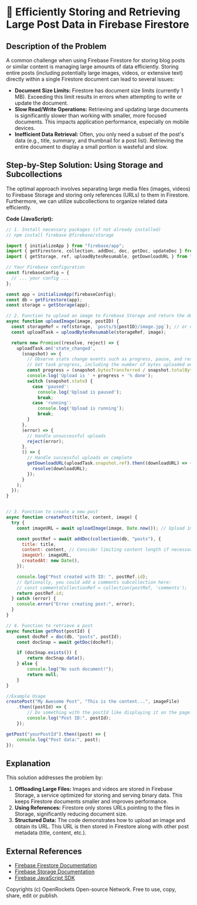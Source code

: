# 🐞 Efficiently Storing and Retrieving Large Post Data in Firebase Firestore


## Description of the Problem

A common challenge when using Firebase Firestore for storing blog posts or similar content is managing large amounts of data efficiently.  Storing entire posts (including potentially large images, videos, or extensive text) directly within a single Firestore document can lead to several issues:

* **Document Size Limits:** Firestore has document size limits (currently 1 MB). Exceeding this limit results in errors when attempting to write or update the document.
* **Slow Read/Write Operations:** Retrieving and updating large documents is significantly slower than working with smaller, more focused documents. This impacts application performance, especially on mobile devices.
* **Inefficient Data Retrieval:** Often, you only need a subset of the post's data (e.g., title, summary, and thumbnail for a post list). Retrieving the entire document to display a small portion is wasteful and slow.

## Step-by-Step Solution: Using Storage and Subcollections

The optimal approach involves separating large media files (images, videos) to Firebase Storage and storing only references (URLs) to them in Firestore.  Furthermore, we can utilize subcollections to organize related data efficiently.

**Code (JavaScript):**

```javascript
// 1. Install necessary packages (if not already installed)
// npm install firebase @firebase/storage

import { initializeApp } from "firebase/app";
import { getFirestore, collection, addDoc, doc, getDoc, updateDoc } from "firebase/firestore";
import { getStorage, ref, uploadBytesResumable, getDownloadURL } from "firebase/storage";

// Your Firebase configuration
const firebaseConfig = {
  // ... your config ...
};

const app = initializeApp(firebaseConfig);
const db = getFirestore(app);
const storage = getStorage(app);

// 2. Function to upload an image to Firebase Storage and return the download URL
async function uploadImage(image, postID) {
  const storageRef = ref(storage, `posts/${postID}/image.jpg`); // or use a unique filename
  const uploadTask = uploadBytesResumable(storageRef, image);

  return new Promise((resolve, reject) => {
    uploadTask.on('state_changed', 
      (snapshot) => {
        // Observe state change events such as progress, pause, and resume
        // Get task progress, including the number of bytes uploaded and the total number of bytes to be uploaded
        const progress = (snapshot.bytesTransferred / snapshot.totalBytes) * 100;
        console.log('Upload is ' + progress + '% done');
        switch (snapshot.state) {
          case 'paused':
            console.log('Upload is paused');
            break;
          case 'running':
            console.log('Upload is running');
            break;
        }
      }, 
      (error) => {
        // Handle unsuccessful uploads
        reject(error);
      }, 
      () => {
        // Handle successful uploads on complete
        getDownloadURL(uploadTask.snapshot.ref).then((downloadURL) => {
          resolve(downloadURL);
        });
      }
    );
  });
}


// 3. Function to create a new post
async function createPost(title, content, image) {
  try {
    const imageURL = await uploadImage(image, Date.now()); // Upload image and get URL

    const postRef = await addDoc(collection(db, "posts"), {
      title: title,
      content: content, // Consider limiting content length if necessary
      imageUrl: imageURL,
      createdAt: new Date(),
    });

    console.log("Post created with ID: ", postRef.id);
    // Optionally, you could add a comments subcollection here:
    // const commentsCollectionRef = collection(postRef, 'comments');
    return postRef.id;
  } catch (error) {
    console.error("Error creating post:", error);
  }
}

// 4. Function to retrieve a post
async function getPost(postId) {
    const docRef = doc(db, "posts", postId);
    const docSnap = await getDoc(docRef);

    if (docSnap.exists()) {
        return docSnap.data();
    } else {
        console.log("No such document!");
        return null;
    }
}

//Example Usage
createPost("My Awesome Post", "This is the content...", imageFile)
    .then((postId) => {
        // Do something with the postId like displaying it on the page.
        console.log("Post ID:", postId);
    });

getPost("yourPostId").then((post) => {
    console.log("Post data:", post);
});

```

## Explanation

This solution addresses the problem by:

1. **Offloading Large Files:** Images and videos are stored in Firebase Storage, a service optimized for storing and serving binary data.  This keeps Firestore documents smaller and improves performance.
2. **Using References:**  Firestore only stores URLs pointing to the files in Storage, significantly reducing document size.
3. **Structured Data:** The code demonstrates how to upload an image and obtain its URL.  This URL is then stored in Firestore along with other post metadata (title, content, etc.).


## External References

* [Firebase Firestore Documentation](https://firebase.google.com/docs/firestore)
* [Firebase Storage Documentation](https://firebase.google.com/docs/storage)
* [Firebase JavaScript SDK](https://firebase.google.com/docs/web/setup)


Copyrights (c) OpenRockets Open-source Network. Free to use, copy, share, edit or publish.

